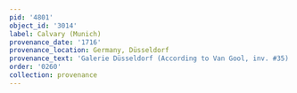 ```yaml
---
pid: '4801'
object_id: '3014'
label: Calvary (Munich)
provenance_date: '1716'
provenance_location: Germany, Düsseldorf
provenance_text: 'Galerie Düsseldorf (According to Van Gool, inv. #35)'
order: '0260'
collection: provenance
---
```

